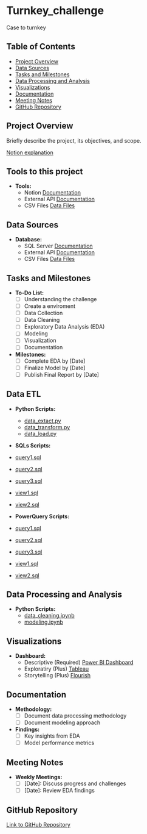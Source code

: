 # Turnkey_challenge
 Case to turnkey

## Table of Contents

- [Project Overview](#project-overview)
- [Data Sources](#data-sources)
- [Tasks and Milestones](#tasks-and-milestones)
- [Data Processing and Analysis](#data-processing-and-analysis)
- [Visualizations](#visualizations)
- [Documentation](#documentation)
- [Meeting Notes](#meeting-notes)
- [GitHub Repository](#github-repository)

## Project Overview

Briefly describe the project, its objectives, and scope.

[Notion explanation](https://fate-sponge-ae3.notion.site/TURNKEY_CHALLENGE-6db9e04b195d4545a737abedbe4d5c1e?pvs=4)

## Tools to this project

- **Tools:**
  - Notion [Documentation](link)
  - External API [Documentation](link)
  - CSV Files [Data Files](link)

## Data Sources

- **Database:**
  - SQL Server [Documentation](link)
  - External API [Documentation](link)
  - CSV Files [Data Files](link)

## Tasks and Milestones

- **To-Do List:**
  - [ ] Understanding the challenge
  - [ ] Create a enviroment
  - [ ] Data Collection
  - [ ] Data Cleaning
  - [ ] Exploratory Data Analysis (EDA)
  - [ ] Modeling
  - [ ] Visualization
  - [ ] Documentation

- **Milestones:**
  - [ ] Complete EDA by [Date]
  - [ ] Finalize Model by [Date]
  - [ ] Publish Final Report by [Date]

## Data ETL

- **Python Scripts:**
  - [data_extact.py](https://github.com/demaxsuelmb/turnkey_challenge/blob/main/etl/python/extract.py)
  - [data_transform.py](https://github.com/demaxsuelmb/turnkey_challenge/blob/main/etl/python/transform.py)
  - [data_load.py](https://github.com/demaxsuelmb/turnkey_challenge/blob/main/etl/python/load.py)
  
- **SQLs Scripts:**
- [query1.sql](https://github.com/demaxsuelmb/turnkey_challenge/blob/main/etl/sql/query1.sql)
- [query2.sql](https://github.com/demaxsuelmb/turnkey_challenge/blob/main/etl/sql/query2.sql)
- [query3.sql](https://github.com/demaxsuelmb/turnkey_challenge/blob/main/etl/sql/query3.sql)
- [view1.sql](https://github.com/demaxsuelmb/turnkey_challenge/blob/main/etl/sql/view1.sql)
- [view2.sql](https://github.com/demaxsuelmb/turnkey_challenge/blob/main/etl/sql/view2.sql)

- **PowerQuery Scripts:**
- [query1.sql](https://github.com/demaxsuelmb/turnkey_challenge/blob/main/etl/sql/query1.sql)
- [query2.sql](https://github.com/demaxsuelmb/turnkey_challenge/blob/main/etl/sql/query2.sql)
- [query3.sql](https://github.com/demaxsuelmb/turnkey_challenge/blob/main/etl/sql/query3.sql)
- [view1.sql](https://github.com/demaxsuelmb/turnkey_challenge/blob/main/etl/sql/view1.sql)
- [view2.sql](https://github.com/demaxsuelmb/turnkey_challenge/blob/main/etl/sql/view2.sql)



## Data Processing and Analysis

- **Python Scripts:**
  - [data_cleaning.ipynb](link)
  - [modeling.ipynb](link)

## Visualizations

- **Dashboard:**
  - Descriptive (Required) [Power BI Dashboard](link)
  - Exploratiry (Plus) [Tableau](link)
  - Storytelling (Plus) [Flourish](link)

## Documentation

- **Methodology:**
  - [ ] Document data processing methodology
  - [ ] Document modeling approach

- **Findings:**
  - [ ] Key insights from EDA
  - [ ] Model performance metrics

## Meeting Notes

- **Weekly Meetings:**
  - [ ] [Date]: Discuss progress and challenges
  - [ ] [Date]: Review EDA findings

## GitHub Repository

[Link to GitHub Repository](https://github.com/demaxsuelmb/turnkey_challenge?tab=readme-ov-file#visualizations)
